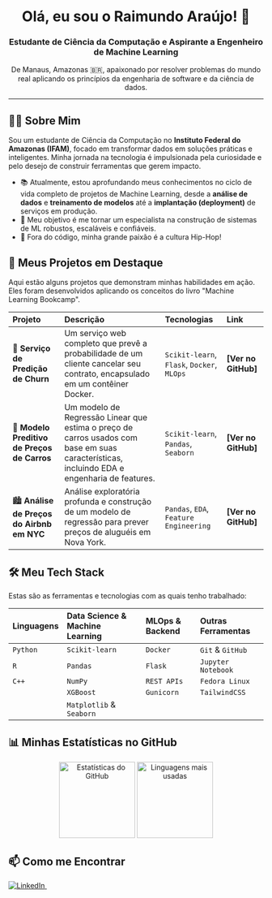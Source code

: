 <div align="center">
  <h1>Olá, eu sou o Raimundo Araújo! 👋</h1>
  <h3>Estudante de Ciência da Computação e Aspirante a Engenheiro de Machine Learning</h3>
  <p>De Manaus, Amazonas 🇧🇷, apaixonado por resolver problemas do mundo real aplicando os princípios da engenharia de software e da ciência de dados.</p>
</div>

---

## 👨‍💻 Sobre Mim

Sou um estudante de Ciência da Computação no **Instituto Federal do Amazonas (IFAM)**, focado em transformar dados em soluções práticas e inteligentes. Minha jornada na tecnologia é impulsionada pela curiosidade e pelo desejo de construir ferramentas que gerem impacto.

- 📚 Atualmente, estou aprofundando meus conhecimentos no ciclo de vida completo de projetos de Machine Learning, desde a **análise de dados** e **treinamento de modelos** até a **implantação (deployment)** de serviços em produção.
- 🎯 Meu objetivo é me tornar um especialista na construção de sistemas de ML robustos, escaláveis e confiáveis.
- 🎲 Fora do código, minha grande paixão é a cultura Hip-Hop!

## 🚀 Meus Projetos em Destaque

Aqui estão alguns projetos que demonstram minhas habilidades em ação. Eles foram desenvolvidos aplicando os conceitos do livro "Machine Learning Bookcamp".

| Projeto | Descrição | Tecnologias | Link |
| :--- | :--- | :--- | :--- |
| 🚢 **Serviço de Predição de Churn** | Um serviço web completo que prevê a probabilidade de um cliente cancelar seu contrato, encapsulado em um contêiner Docker. | `Scikit-learn`, `Flask`, `Docker`, `MLOps` | **[Ver no GitHub]** |
| 🚗 **Modelo Preditivo de Preços de Carros** | Um modelo de Regressão Linear que estima o preço de carros usados com base em suas características, incluindo EDA e engenharia de features. | `Scikit-learn`, `Pandas`, `Seaborn` | **[Ver no GitHub]** |
| 🏙️ **Análise de Preços do Airbnb em NYC** | Análise exploratória profunda e construção de um modelo de regressão para prever preços de aluguéis em Nova York. | `Pandas`, `EDA`, `Feature Engineering` | **[Ver no GitHub]** |

## 🛠️ Meu Tech Stack

Estas são as ferramentas e tecnologias com as quais tenho trabalhado:

| Linguagens | Data Science & Machine Learning | MLOps & Backend | Outras Ferramentas |
| :--- | :--- | :--- | :--- |
| `Python` | `Scikit-learn` | `Docker` | `Git` & `GitHub` |
| `R` | `Pandas` | `Flask` | `Jupyter Notebook` |
| `C++` | `NumPy` | `REST APIs` | `Fedora Linux` |
| | `XGBoost` | `Gunicorn` | `TailwindCSS` |
| | `Matplotlib` & `Seaborn` | | |

## 📊 Minhas Estatísticas no GitHub

<div align="center">
  <img src="https://github-readme-stats.vercel.app/api?username=raimundoivy&show_icons=true&include_all_commits=true&count_private=true&theme=dracula&hide_border=true&locale=pt-br" height="150" alt="Estatísticas do GitHub" />
  <img src="https://github-readme-stats.vercel.app/api/top-langs?username=raimundoivy&layout=compact&theme=dracula&hide_border=true&locale=pt-br" height="150" alt="Linguagens mais usadas" />
</div>

## 📫 Como me Encontrar

<div align="left">
  <a href="https://www.linkedin.com/in/raimundoivy/" target="_blank">
    <img src="https://img.shields.io/badge/LinkedIn-0077B5?style=for-the-badge&logo=linkedin&logoColor=white" alt="LinkedIn" />
  </a>
  &nbsp;
  </div>
